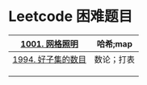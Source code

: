 # Leetcode 困难题目

| [1001. 网格照明](https://leetcode-cn.com/problems/grid-illumination/) | 哈希;map   |
| ------------------------------------------------------------ | ---------- |
| [1994. 好子集的数目](https://leetcode-cn.com/problems/the-number-of-good-subsets/) | 数论；打表 |
|                                                              |            |
|                                                              |            |
|                                                              |            |


